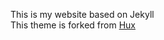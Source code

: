 This is my website based on Jekyll  
This theme is forked from [Hux](https://github.com/Huxpro/huxblog-boilerplate)
